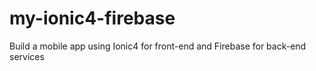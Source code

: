 # my-ionic4-firebase
Build a mobile app using Ionic4 for front-end and Firebase for back-end services 
